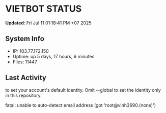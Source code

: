 # VIETBOT STATUS
**Updated**: Fri Jul 11 01:18:41 PM +07 2025

## System Info
- IP: 103.77.172.150
- Uptime: up 5 days, 17 hours, 6 minutes
- Files: 11447

## Last Activity

to set your account's default identity.
Omit --global to set the identity only in this repository.

fatal: unable to auto-detect email address (got 'root@vinh3690.(none)')

